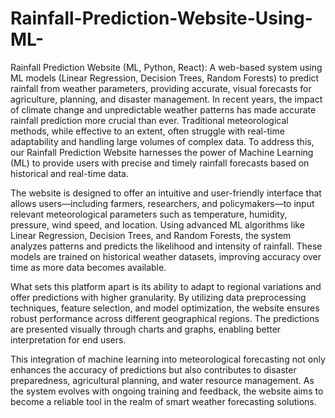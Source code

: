 # Rainfall-Prediction-Website-Using-ML-
Rainfall Prediction Website (ML, Python, React): A web-based system using ML models (Linear Regression, Decision Trees, Random Forests) to predict rainfall from weather parameters, providing accurate, visual forecasts for agriculture, planning, and disaster management.
In recent years, the impact of climate change and unpredictable weather patterns has made accurate rainfall prediction more crucial than ever. Traditional meteorological methods, while effective to an extent, often struggle with real-time adaptability and handling large volumes of complex data. To address this, our Rainfall Prediction Website harnesses the power of Machine Learning (ML) to provide users with precise and timely rainfall forecasts based on historical and real-time data.

The website is designed to offer an intuitive and user-friendly interface that allows users—including farmers, researchers, and policymakers—to input relevant meteorological parameters such as temperature, humidity, pressure, wind speed, and location. Using advanced ML algorithms like Linear Regression, Decision Trees, and Random Forests, the system analyzes patterns and predicts the likelihood and intensity of rainfall. These models are trained on historical weather datasets, improving accuracy over time as more data becomes available.

What sets this platform apart is its ability to adapt to regional variations and offer predictions with higher granularity. By utilizing data preprocessing techniques, feature selection, and model optimization, the website ensures robust performance across different geographical regions. The predictions are presented visually through charts and graphs, enabling better interpretation for end users.

This integration of machine learning into meteorological forecasting not only enhances the accuracy of predictions but also contributes to disaster preparedness, agricultural planning, and water resource management. As the system evolves with ongoing training and feedback, the website aims to become a reliable tool in the realm of smart weather forecasting solutions.
